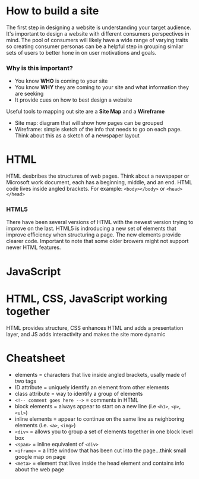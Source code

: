 
# How to build a site

The first step in designing a website is understanding your target audience. It's important to design a website with different consumers perspectives in mind. The pool of consumers will likely have a wide range of varying traits so creating consumer personas can be a helpful step in grouping similar sets of users to better hone in on user motivations and goals.

### Why is this important?

  * You know **WHO** is coming to your site
  * You know **WHY** they are coming to your site and what information they are seeking
  * It provide cues on how to best design a website 


Useful tools to mapping out site are a **Site Map** and a **Wireframe**

  * Site map: diagram that will show how pages can be grouped
  * Wireframe: simple sketch of the info that needs to go on each page. Think about this as a sketch of a newspaper layout


# HTML

HTML desbribes the structures of web pages. Think about a newspaper or Microsoft work document, each has a beginning, middle, and an end. HTML code lives inside angled brackets. For example: `<body></body>` or `<head></head>`

### HTML5

There have been several versions of HTML with the newest version trying to improve on the last. HTML5 is indroducing a new set of elements that improve efficiency when structuring a page. The new elements provide clearer code. Important to note that some older browers might not support newer HTML features.

# JavaScript

# HTML, CSS, JavaScript working together

HTML provides structure, CSS enhances HTML and adds a presentation layer, and JS adds interactivity and makes the site more dynamic


# Cheatsheet

* elements = characters that live inside angled brackets, usally made of two tags
* ID attribute = uniquely identify an element from other elements
* class attribute = way to identify a group of elements 
* `<!-- comment goes here -->` = comments in HTML
* block elements = always appear to start on a new line (i.e `<h1>`, `<p>`, `<ul>`)
* inline elements = appear to continue on the same line as neighboring elements (i.e. `<a>`, `<img>`)
* `<div>` = allows you to group a set of elements together in one block level box
* `<span>` = inline equivalent of `<div>`
* `<iframe>` = a little window that has been cut into the page...think small google map on page
* `<meta>` = element that lives inside the head element and contains info about the web page